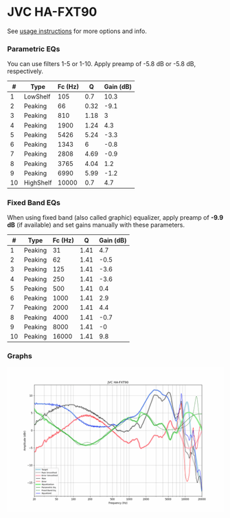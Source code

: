 # JVC HA-FXT90
See [usage instructions](https://github.com/jaakkopasanen/AutoEq#usage) for more options and info.

### Parametric EQs
You can use filters 1-5 or 1-10. Apply preamp of -5.8 dB or -5.8 dB, respectively.

|   # | Type      |   Fc (Hz) |    Q |   Gain (dB) |
|-----|-----------|-----------|------|-------------|
|   1 | LowShelf  |       105 | 0.7  |        10.3 |
|   2 | Peaking   |        66 | 0.32 |        -9.1 |
|   3 | Peaking   |       810 | 1.18 |         3   |
|   4 | Peaking   |      1900 | 1.24 |         4.3 |
|   5 | Peaking   |      5426 | 5.24 |        -3.3 |
|   6 | Peaking   |      1343 | 6    |        -0.8 |
|   7 | Peaking   |      2808 | 4.69 |        -0.9 |
|   8 | Peaking   |      3765 | 4.04 |         1.2 |
|   9 | Peaking   |      6990 | 5.99 |        -1.2 |
|  10 | HighShelf |     10000 | 0.7  |         4.7 |

### Fixed Band EQs
When using fixed band (also called graphic) equalizer, apply preamp of **-9.9 dB** (if available) and set gains manually with these parameters.

|   # | Type    |   Fc (Hz) |    Q |   Gain (dB) |
|-----|---------|-----------|------|-------------|
|   1 | Peaking |        31 | 1.41 |         4.7 |
|   2 | Peaking |        62 | 1.41 |        -0.5 |
|   3 | Peaking |       125 | 1.41 |        -3.6 |
|   4 | Peaking |       250 | 1.41 |        -3.6 |
|   5 | Peaking |       500 | 1.41 |         0.4 |
|   6 | Peaking |      1000 | 1.41 |         2.9 |
|   7 | Peaking |      2000 | 1.41 |         4.4 |
|   8 | Peaking |      4000 | 1.41 |        -0.7 |
|   9 | Peaking |      8000 | 1.41 |        -0   |
|  10 | Peaking |     16000 | 1.41 |         9.8 |

### Graphs
![](./JVC%20HA-FXT90.png)
